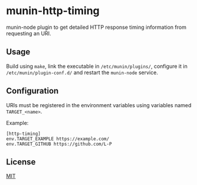 # munin-http-timing
munin-node plugin to get detailed HTTP response timing information from
requesting an URI.

## Usage
Build using `make`, link the executable in `/etc/munin/plugins/`, configure it
in `/etc/munin/plugin-conf.d/` and restart the `munin-node` service.

## Configuration
URIs must be registered in the environment variables using variables named
`TARGET_<name>`.

Example:
```
[http-timing]
env.TARGET_EXAMPLE https://example.com/
env.TARGET_GITHUB https://github.com/L-P
```

## License
[MIT](LICENSE)
